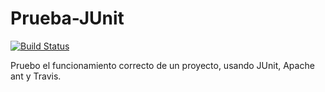 # Prueba-JUnit

[![Build Status](https://travis-ci.org/tmallo/Prueba-JUnit.svg?branch=master)](https://travis-ci.org/tmallo/Prueba-JUnit)

Pruebo el funcionamiento correcto de un proyecto, usando JUnit, Apache ant y Travis.
